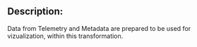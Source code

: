 ## Description:
Data from Telemetry and Metadata are prepared to be used for vizualization, within this transformation.